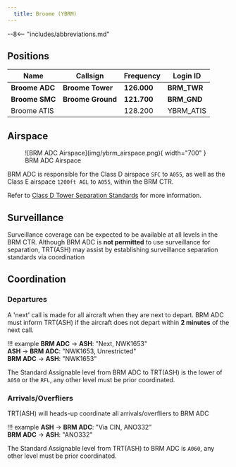 ```yaml
---
  title: Broome (YBRM)
---
```


--8<-- "includes/abbreviations.md"

## Positions
| Name | Callsign | Frequency | Login ID |
| ---- | -------- | --------- | ---------------- |
| **Broome ADC** | **Broome Tower** | **126.000** | **BRM_TWR** |
| **Broome SMC** | **Broome Ground** | **121.700** | **BRM_GND** |
| Broome ATIS |  | 128.200 | YBRM_ATIS |

## Airspace
<figure markdown>
![BRM ADC Airspace](img/ybrm_airspace.png){ width="700" }
  <figcaption>BRM ADC Airspace</figcaption>
</figure>

BRM ADC is responsible for the Class D airspace `SFC` to `A055`, as well as the Class E airspace `1200ft AGL` to `A055`, within the BRM CTR.

Refer to [Class D Tower Separation Standards](../../../separation-standards/classd) for more information.

## Surveillance
Surveillance coverage can be expected to be available at all levels in the BRM CTR. Although BRM ADC is **not permitted** to use surveillance for separation, TRT(ASH) may assist by establishing surveillance separation standards via coordination

## Coordination
### Departures
A 'next' call is made for all aircraft when they are next to depart. BRM ADC must inform TRT(ASH) if the aircraft does not depart within **2 minutes** of the next call.

!!! example
    <span class="hotline">**BRM ADC** -> **ASH**</span>: "Next, NWK1653"  
    <span class="hotline">**ASH** -> **BRM ADC**</span>: "NWK1653, Unrestricted"  
    <span class="hotline">**BRM ADC** -> **ASH**</span>: "NWK1653"

The Standard Assignable level from BRM ADC to TRT(ASH) is the lower of `A050` or the `RFL`, any other level must be prior coordinated.

### Arrivals/Overfliers
TRT(ASH) will heads-up coordinate all arrivals/overfliers to BRM ADC

!!! example
    <span class="hotline">**ASH** -> **BRM ADC**</span>: "Via CIN, ANO332”  
    <span class="hotline">**BRM ADC** -> **ASH**</span>: "ANO332"  

The Standard Assignable level from TRT(ASH) to BRM ADC is `A060`, any other level must be prior coordinated.